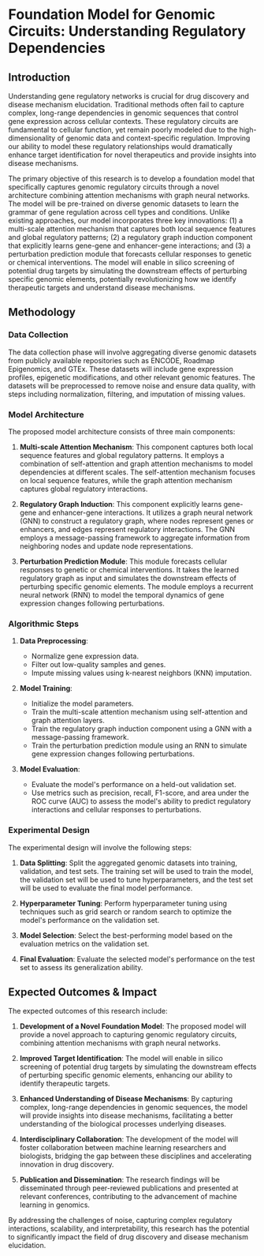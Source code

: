 # Foundation Model for Genomic Circuits: Understanding Regulatory Dependencies

## Introduction

Understanding gene regulatory networks is crucial for drug discovery and disease mechanism elucidation. Traditional methods often fail to capture complex, long-range dependencies in genomic sequences that control gene expression across cellular contexts. These regulatory circuits are fundamental to cellular function, yet remain poorly modeled due to the high-dimensionality of genomic data and context-specific regulation. Improving our ability to model these regulatory relationships would dramatically enhance target identification for novel therapeutics and provide insights into disease mechanisms.

The primary objective of this research is to develop a foundation model that specifically captures genomic regulatory circuits through a novel architecture combining attention mechanisms with graph neural networks. The model will be pre-trained on diverse genomic datasets to learn the grammar of gene regulation across cell types and conditions. Unlike existing approaches, our model incorporates three key innovations: (1) a multi-scale attention mechanism that captures both local sequence features and global regulatory patterns; (2) a regulatory graph induction component that explicitly learns gene-gene and enhancer-gene interactions; and (3) a perturbation prediction module that forecasts cellular responses to genetic or chemical interventions. The model will enable in silico screening of potential drug targets by simulating the downstream effects of perturbing specific genomic elements, potentially revolutionizing how we identify therapeutic targets and understand disease mechanisms.

## Methodology

### Data Collection

The data collection phase will involve aggregating diverse genomic datasets from publicly available repositories such as ENCODE, Roadmap Epigenomics, and GTEx. These datasets will include gene expression profiles, epigenetic modifications, and other relevant genomic features. The datasets will be preprocessed to remove noise and ensure data quality, with steps including normalization, filtering, and imputation of missing values.

### Model Architecture

The proposed model architecture consists of three main components:

1. **Multi-scale Attention Mechanism**: This component captures both local sequence features and global regulatory patterns. It employs a combination of self-attention and graph attention mechanisms to model dependencies at different scales. The self-attention mechanism focuses on local sequence features, while the graph attention mechanism captures global regulatory interactions.

2. **Regulatory Graph Induction**: This component explicitly learns gene-gene and enhancer-gene interactions. It utilizes a graph neural network (GNN) to construct a regulatory graph, where nodes represent genes or enhancers, and edges represent regulatory interactions. The GNN employs a message-passing framework to aggregate information from neighboring nodes and update node representations.

3. **Perturbation Prediction Module**: This module forecasts cellular responses to genetic or chemical interventions. It takes the learned regulatory graph as input and simulates the downstream effects of perturbing specific genomic elements. The module employs a recurrent neural network (RNN) to model the temporal dynamics of gene expression changes following perturbations.

### Algorithmic Steps

1. **Data Preprocessing**:
   - Normalize gene expression data.
   - Filter out low-quality samples and genes.
   - Impute missing values using k-nearest neighbors (KNN) imputation.

2. **Model Training**:
   - Initialize the model parameters.
   - Train the multi-scale attention mechanism using self-attention and graph attention layers.
   - Train the regulatory graph induction component using a GNN with a message-passing framework.
   - Train the perturbation prediction module using an RNN to simulate gene expression changes following perturbations.

3. **Model Evaluation**:
   - Evaluate the model's performance on a held-out validation set.
   - Use metrics such as precision, recall, F1-score, and area under the ROC curve (AUC) to assess the model's ability to predict regulatory interactions and cellular responses to perturbations.

### Experimental Design

The experimental design will involve the following steps:

1. **Data Splitting**: Split the aggregated genomic datasets into training, validation, and test sets. The training set will be used to train the model, the validation set will be used to tune hyperparameters, and the test set will be used to evaluate the final model performance.

2. **Hyperparameter Tuning**: Perform hyperparameter tuning using techniques such as grid search or random search to optimize the model's performance on the validation set.

3. **Model Selection**: Select the best-performing model based on the evaluation metrics on the validation set.

4. **Final Evaluation**: Evaluate the selected model's performance on the test set to assess its generalization ability.

## Expected Outcomes & Impact

The expected outcomes of this research include:

1. **Development of a Novel Foundation Model**: The proposed model will provide a novel approach to capturing genomic regulatory circuits, combining attention mechanisms with graph neural networks.

2. **Improved Target Identification**: The model will enable in silico screening of potential drug targets by simulating the downstream effects of perturbing specific genomic elements, enhancing our ability to identify therapeutic targets.

3. **Enhanced Understanding of Disease Mechanisms**: By capturing complex, long-range dependencies in genomic sequences, the model will provide insights into disease mechanisms, facilitating a better understanding of the biological processes underlying diseases.

4. **Interdisciplinary Collaboration**: The development of the model will foster collaboration between machine learning researchers and biologists, bridging the gap between these disciplines and accelerating innovation in drug discovery.

5. **Publication and Dissemination**: The research findings will be disseminated through peer-reviewed publications and presented at relevant conferences, contributing to the advancement of machine learning in genomics.

By addressing the challenges of noise, capturing complex regulatory interactions, scalability, and interpretability, this research has the potential to significantly impact the field of drug discovery and disease mechanism elucidation.
